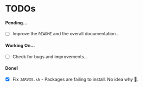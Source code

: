# TODOs

#### Pending...

- [ ] Improve the `README` and the overall documentation...

#### Working On...

- [ ] Check for bugs and improvements...

#### Done!

- [x] Fix `JARVIS.sh` - Packages are failing to install. No idea why 🫠.

